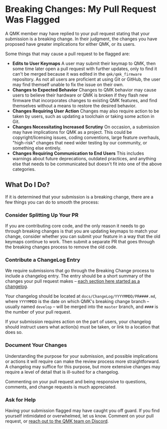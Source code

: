 # Breaking Changes: My Pull Request Was Flagged

A QMK member may have replied to your pull request stating that your submission is a breaking change. In their judgment, the changes you have proposed have greater implications for either QMK, or its users.

Some things that may cause a pull request to be flagged are:

- **Edits to User Keymaps**
  A user may submit their keymap to QMK, then some time later open a pull request with further updates, only to find it can't be merged because it was edited in the `qmk/qmk_firmware` repository. As not all users are proficient at using Git or GitHub, the user may find themself unable to fix the issue on their own.
- **Changes to Expected Behavior**
  Changes to QMK behavior may cause users to believe their hardware or QMK is broken if they flash new firmware that incorporates changes to existing QMK features, and find themselves without a means to restore the desired behavior.
- **Changes Requiring User Action**
  Changes may also require action to be taken by users, such as updating a toolchain or taking some action in Git.
- **Changes Necessitating Increased Scrutiny**
  On occasion, a submission may have implications for QMK as a project. This could be copyright/licensing issues, coding conventions, large feature overhauls, "high-risk" changes that need wider testing by our community, or something else entirely.
- **Changes Requiring Communication to End Users**
  This includes warnings about future deprecations, outdated practices, and anything else that needs to be communicated but doesn't fit into one of the above categories.

## What Do I Do?

If it is determined that your submission is a breaking change, there are a few things you can do to smooth the process:

### Consider Splitting Up Your PR

If you are contributing core code, and the only reason it needs to go through breaking changes is that you are updating keymaps to match your change, consider whether you can submit your feature in a way that the old keymaps continue to work. Then submit a separate PR that goes through the breaking changes process to remove the old code.

### Contribute a ChangeLog Entry

We require submissions that go through the Breaking Change process to include a changelog entry. The entry should be a short summary of the changes your pull request makes &ndash; [each section here started as a changelog](ChangeLog/20190830.md "n.b. This should link to the 2019 Aug 30 Breaking Changes doc  - @noroadsleft").

Your changelog should be located at `docs/ChangeLog/YYYYMMDD/PR####.md`, where `YYYYMMDD` is the date on which QMK's breaking change branch &ndash; usually named `develop` &ndash; will be merged into the `master` branch, and `####` is the number of your pull request.

If your submission requires action on the part of users, your changelog should instruct users what action(s) must be taken, or link to a location that does so.

### Document Your Changes

Understanding the purpose for your submission, and possible implications or actions it will require can make the review process more straightforward. A changelog may suffice for this purpose, but more extensive changes may require a level of detail that is ill-suited for a changelog.

Commenting on your pull request and being responsive to questions, comments, and change requests is much appreciated.

### Ask for Help

Having your submission flagged may have caught you off guard. If you find yourself intimidated or overwhelmed, let us know. Comment on your pull request, or [reach out to the QMK team on Discord](https://discord.gg/Uq7gcHh).
